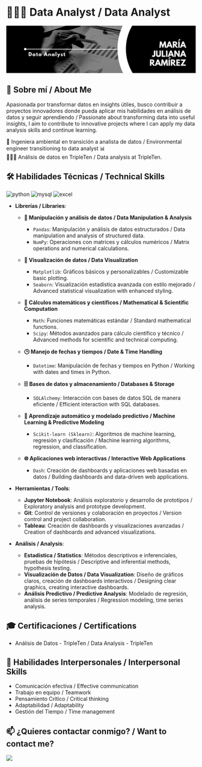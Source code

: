 # 👩🏻‍💻 Data Analyst / Data Analyst

<div id="header" align="center">
  <img decoding="async" src="Black & White Modern Minimalist Data Analyst LinkedIn Banner.png" width="800"/>
</div>

## 🌟 Sobre mí / About Me
Apasionada por transformar datos en insights útiles, busco contribuir a proyectos innovadores donde pueda aplicar mis habilidades en análisis de datos y seguir aprendiendo / Passionate about transforming data into useful insights, I aim to contribute to innovative projects where I can apply my data analysis skills and continue learning.

🌱 Ingeniera ambiental en transición a analista de datos / Environmental engineer transitioning to data analyst 📊  
👩🏼‍💻 Análisis de datos en TripleTen / Data analysis at TripleTen.

## 🛠️ Habilidades Técnicas / Technical Skills
<div id="header" align="left">
    <img decoding="async" src="https://img.shields.io/badge/Python-3776AB?style=for-the-badge&logo=python&logoColor=white" alt="python"/>
  </a>
    <img decoding="async" src="https://img.shields.io/badge/MySQL-6DB33F?style=for-the-badge&logo=mysql&logoColor=white" alt="mysql"/>
  </a>
 <img decoding="async" src="https://img.shields.io/badge/Microsoft_Excel-217346?style=for-the-badge&logo=microsoft-excel&logoColor=white" alt="excel"/>
  </a>
</div>

- **Librerías / Libraries**:
  - **📌 Manipulación y análisis de datos / Data Manipulation & Analysis**
    - `Pandas`: Manipulación y análisis de datos estructurados / Data manipulation and analysis of structured data.
    - `NumPy`: Operaciones con matrices y cálculos numéricos / Matrix operations and numerical calculations.

  - **🎨 Visualización de datos / Data Visualization**
    - `Matplotlib`: Gráficos básicos y personalizables / Customizable basic plotting.
    - `Seaborn`: Visualización estadística avanzada con estilo mejorado / Advanced statistical visualization with enhanced styling.

  - **🧮 Cálculos matemáticos y científicos / Mathematical & Scientific Computation**
    - `Math`: Funciones matemáticas estándar / Standard mathematical functions.
    - `Scipy`: Métodos avanzados para cálculo científico y técnico / Advanced methods for scientific and technical computing.

  - **🕒 Manejo de fechas y tiempos / Date & Time Handling**
    - `Datetime`: Manipulación de fechas y tiempos en Python / Working with dates and times in Python.

  - **🗄️ Bases de datos y almacenamiento / Databases & Storage**
    - `SQLAlchemy`: Interacción con bases de datos SQL de manera eficiente / Efficient interaction with SQL databases. 

  - **🤖 Aprendizaje automático y modelado predictivo / Machine Learning & Predictive Modeling**
    - `Scikit-learn (Sklearn)`: Algoritmos de machine learning, regresión y clasificación / Machine learning algorithms, regression, and classification.

  - **🌐 Aplicaciones web interactivas / Interactive Web Applications**
    - `Dash`: Creación de dashboards y aplicaciones web basadas en datos / Building dashboards and data-driven web applications.

- **Herramientas / Tools**:
  - **Jupyter Notebook**: Análisis exploratorio y desarrollo de prototipos / Exploratory analysis and prototype development.
  - **Git**: Control de versiones y colaboración en proyectos / Version control and project collaboration.
  - **Tableau**: Creación de dashboards y visualizaciones avanzadas / Creation of dashboards and advanced visualizations.

- **Análisis / Analysis**:
  - **Estadística / Statistics**: Métodos descriptivos e inferenciales, pruebas de hipótesis / Descriptive and inferential methods, hypothesis testing.
  - **Visualización de Datos / Data Visualization**: Diseño de gráficos claros, creación de dashboards interactivos / Designing clear graphics, creating interactive dashboards.
  - **Análisis Predictivo / Predictive Analysis**: Modelado de regresión, análisis de series temporales / Regression modeling, time series analysis.

## 🎓 Certificaciones / Certifications
- Análisis de Datos - TripleTen / Data Analysis - TripleTen

## 🤝 Habilidades Interpersonales / Interpersonal Skills
- Comunicación efectiva / Effective communication
- Trabajo en equipo / Teamwork
- Pensamiento Crítico / Critical thinking
- Adaptabilidad / Adaptability
- Gestión del Tiempo / Time management

## 📫 ¿Quieres contactar conmigo? / Want to contact me?
[![](https://img.shields.io/badge/LinkedIn-0077B5?style=for-the-badge&logo=linkedin&logoColor=white)](https://www.linkedin.com/in/maria-juliana-ramirez-zuluaga/)
